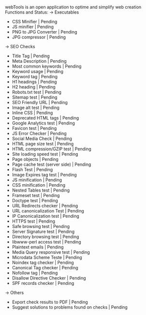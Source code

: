 webTools is an open application to optime and simplify web creation
Functions and Status:
-> Executables
* CSS Minifier | Pending
* JS minifier  | Pending
* PNG to JPG Converter | Pending
* JPG compressor | Pending

-> SEO Checks
* Title Tag | Pending
* Meta Description | Pending
* Most common keywords | Pending
* Keyword usage | Pending
* Keyword tag | Pending
* H1 headings | Pending
* H2 heading | Pending
* Robots.txt test | Pending
* Sitemap test | Pending
* SEO Friendly URL | Pending
* Image alt test | Pending
* Inline CSS | Pending
* Deprecated HTML tags | Pending
* Google Analytics test | Pending
* Favicon test | Pending
* JS Error Checker | Pending
* Social Media Check  | Pending
* HTML page size test | Pending
* HTML compression/GZIP test | Pending
* Site loading speed test | Pending
* Page objects | Pending
* Page cache test (server side)  | Pending
* Flash Test | Pending
* Image Expires tag test | Pending
* JS minification | Pending
* CSS minification | Pending
* Nested Tables test | Pending
* Frameset test | Pending
* Doctype test | Pending
* URL Redirects checker | Pending
* URL canonicalization Test | Pending
* IP Canonicalization test | Pending
* HTTPS test | Pending
* Safe browsing test | Pending
* Server Signature test | Pending
* Directory browsing test | Pending
* libwww-perl access test | Pending
* Plaintext emails | Pending
* Media Query responsive test | Pending
* Microdata Scheme Teste | Pending
* Noindex tag checker  | Pending
* Canonical Tag checker | Pending
* Nofollow tag | Pending
* Disallow Directive Checker | Pending
* SPF records checker | Pending

-> Others
* Export check results to PDF | Pending
* Suggest solutions to problems found on checks | Pending



